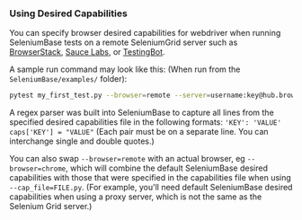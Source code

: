 ### Using Desired Capabilities

You can specify browser desired capabilities for webdriver when running SeleniumBase tests on a remote SeleniumGrid server such as [BrowserStack](https://www.browserstack.com/automate/capabilities), [Sauce Labs](https://wiki.saucelabs.com/display/DOCS/Platform+Configurator#/), or [TestingBot](https://testingbot.com/support/other/test-options).

A sample run command may look like this: (When run from the ``SeleniumBase/examples/`` folder):

```bash
pytest my_first_test.py --browser=remote --server=username:key@hub.browserstack.com --port=80 --cap_file=capabilities/sample_cap_file_BS.py
```

A regex parser was built into SeleniumBase to capture all lines from the specified desired capabilities file in the following formats:
``'KEY': 'VALUE'``
``caps['KEY'] = "VALUE"``
(Each pair must be on a separate line. You can interchange single and double quotes.)

You can also swap ``--browser=remote`` with an actual browser, eg ``--browser=chrome``, which will combine the default SeleniumBase desired capabilities with those that were specified in the capabilities file when using ``--cap_file=FILE.py``. (For example, you'll need default SeleniumBase desired capabilities when using a proxy server, which is not the same as the Selenium Grid server.)